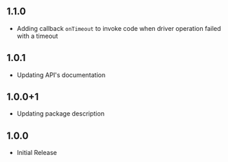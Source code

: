## 1.1.0
- Adding callback `onTimeout` to invoke code when driver operation failed with a timeout

## 1.0.1
- Updating API's documentation

## 1.0.0+1
- Updating package description

## 1.0.0
- Initial Release